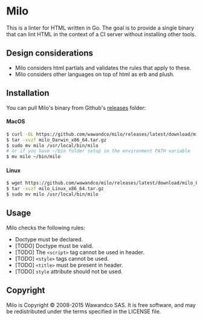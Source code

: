 # Milo

This is a linter for HTML written in Go. The goal is to provide a single binary that can lint HTML in the context of a CI server without installing other tools.

## Design considerations

- Milo considers html partials and validates the rules that apply to these.
- Milo considers other languages on top of html as erb and plush.

## Installation

You can pull Milo's binary from Github's [releases](https://github.com/wawandco/milo/releases) folder:

#### MacOS
```sh
$ curl -OL https://github.com/wawandco/milo/releases/latest/download/milo_Darwin_x86_64.tar.gz
$ tar -xvzf milo_Darwin_x86_64.tar.gz
$ sudo mv milo /usr/local/bin/milo
# or if you have ~/bin folder setup in the environment PATH variable
$ mv milo ~/bin/milo
```

#### Linux
```sh
$ wget https://github.com/wawandco/milo/releases/latest/download/milo_Linux_x86_64.tar.gz
$ tar -xvzf milo_Linux_x86_64.tar.gz
$ sudo mv milo /usr/local/bin/milo
```

## Usage

Milo checks the following rules:

-  Doctype must be declared.
-  [TODO] Doctype must be valid.
-  [TODO] The `<script>` tag cannot be used in header.
-  [TODO] `<style>` tags cannot be used.
-  [TODO] `<title>` must be present in header.
-  [TODO] `style` attribute should not be used.

## Copyright

Milo is Copyright © 2008-2015 Wawandco SAS. It is free software, and may be redistributed under the terms specified in the LICENSE file.


